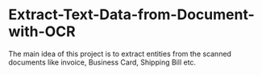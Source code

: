 # Extract-Text-Data-from-Document-with-OCR
The main idea of this project is to extract entities from the scanned documents like invoice, Business Card, Shipping Bill etc.
